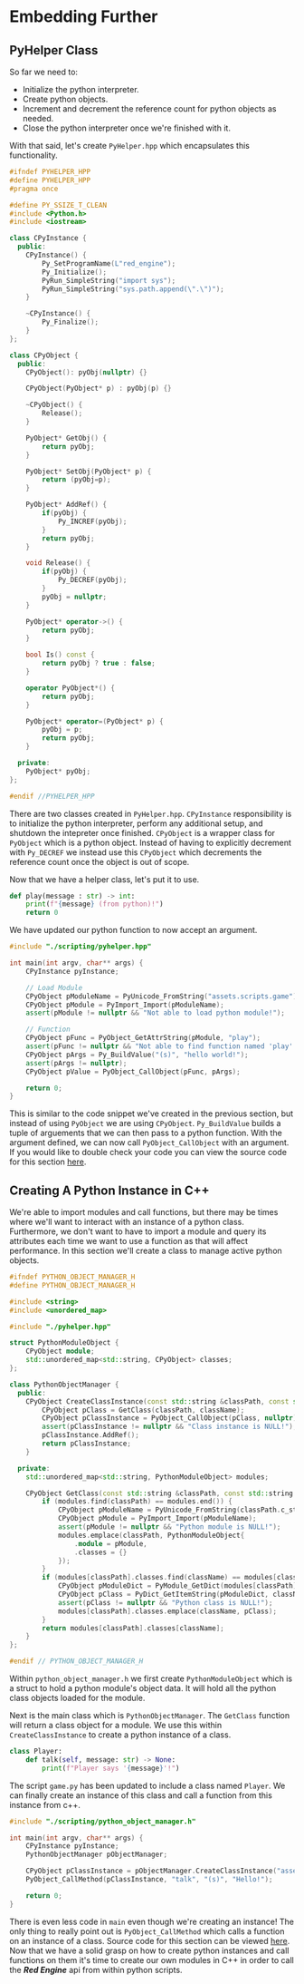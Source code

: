 # Embedding Further

## PyHelper Class

So far we need to:

* Initialize the python interpreter.
* Create python objects.
* Increment and decrement the reference count for python objects as needed.
* Close the python interpreter once we're finished with it.

With that said, let's create `PyHelper.hpp` which encapsulates this functionality.

```c++
#ifndef PYHELPER_HPP
#define PYHELPER_HPP
#pragma once

#define PY_SSIZE_T_CLEAN
#include <Python.h>
#include <iostream>

class CPyInstance {
  public:
    CPyInstance() {
        Py_SetProgramName(L"red_engine");
        Py_Initialize();
        PyRun_SimpleString("import sys");
        PyRun_SimpleString("sys.path.append(\".\")");
    }

    ~CPyInstance() {
        Py_Finalize();
    }
};

class CPyObject {
  public:
    CPyObject(): pyObj(nullptr) {}

    CPyObject(PyObject* p) : pyObj(p) {}

    ~CPyObject() {
        Release();
    }

    PyObject* GetObj() {
        return pyObj;
    }

    PyObject* SetObj(PyObject* p) {
        return (pyObj=p);
    }

    PyObject* AddRef() {
        if(pyObj) {
            Py_INCREF(pyObj);
        }
        return pyObj;
    }

    void Release() {
        if(pyObj) {
            Py_DECREF(pyObj);
        }
        pyObj = nullptr;
    }

    PyObject* operator->() {
        return pyObj;
    }

    bool Is() const {
        return pyObj ? true : false;
    }

    operator PyObject*() {
        return pyObj;
    }

    PyObject* operator=(PyObject* p) {
        pyObj = p;
        return pyObj;
    }

  private:
    PyObject* pyObj;
};

#endif //PYHELPER_HPP

```

There are two classes created in `PyHelper.hpp`.  `CPyInstance` responsibility is to initialize the python interpreter, perform any additional setup, and shutdown the intepreter once finished.  `CPyObject` is a wrapper class for `PyObject` which is a python object.  Instead of having to explicitly decrement with `Py_DECREF` we instead use this `CPyObject` which decrements the reference count once the object is out of scope.



Now that we have a helper class, let's put it to use.

```py
def play(message : str) -> int:
    print(f"{message} (from python)!")
    return 0
```

We have updated our python function to now accept an argument.

```c++
#include "./scripting/pyhelper.hpp"

int main(int argv, char** args) {
    CPyInstance pyInstance;

    // Load Module
    CPyObject pModuleName = PyUnicode_FromString("assets.scripts.game");
    CPyObject pModule = PyImport_Import(pModuleName);
    assert(pModule != nullptr && "Not able to load python module!");

    // Function
    CPyObject pFunc = PyObject_GetAttrString(pModule, "play");
    assert(pFunc != nullptr && "Not able to find function named 'play'!");
    CPyObject pArgs = Py_BuildValue("(s)", "hello world!");
    assert(pArgs != nullptr);
    CPyObject pValue = PyObject_CallObject(pFunc, pArgs);

    return 0;
}
```

This is similar to the code snippet we've created in the previous section, but instead of using `PyObject` we are using `CPyObject`.  `Py_BuildValue` builds a tuple of arguements that we can then pass to a python function.  With the argument defined, we can now call `PyObject_CallObject` with an argument.  If you would like to double check your code you can view the source code for this section [here](https://github.com/Chukobyte/learn-engine-dev/tree/main/src/1.foundation/1.embedding_python/1.2.using_pyhelper).

## Creating A Python Instance in C++

We're able to import modules and call functions, but there may be times where we'll want to interact with an instance of a python class.  Furthermore, we don't want to have to import a module and query its attributes each time we want to use a function as that will affect performance.  In this section we'll create a class to manage active python objects.

```c++
#ifndef PYTHON_OBJECT_MANAGER_H
#define PYTHON_OBJECT_MANAGER_H

#include <string>
#include <unordered_map>

#include "./pyhelper.hpp"

struct PythonModuleObject {
    CPyObject module;
    std::unordered_map<std::string, CPyObject> classes;
};

class PythonObjectManager {
  public:
    CPyObject CreateClassInstance(const std::string &classPath, const std::string &className) {
        CPyObject pClass = GetClass(classPath, className);
        CPyObject pClassInstance = PyObject_CallObject(pClass, nullptr);
        assert(pClassInstance != nullptr && "Class instance is NULL!");
        pClassInstance.AddRef();
        return pClassInstance;
    }

  private:
    std::unordered_map<std::string, PythonModuleObject> modules;

    CPyObject GetClass(const std::string &classPath, const std::string &className) {
        if (modules.find(classPath) == modules.end()) {
            CPyObject pModuleName = PyUnicode_FromString(classPath.c_str());
            CPyObject pModule = PyImport_Import(pModuleName);
            assert(pModule != nullptr && "Python module is NULL!");
            modules.emplace(classPath, PythonModuleObject{
                .module = pModule,
                .classes = {}
            });
        }
        if (modules[classPath].classes.find(className) == modules[classPath].classes.end()) {
            CPyObject pModuleDict = PyModule_GetDict(modules[classPath].module);
            CPyObject pClass = PyDict_GetItemString(pModuleDict, className.c_str());
            assert(pClass != nullptr && "Python class is NULL!");
            modules[classPath].classes.emplace(className, pClass);
        }
        return modules[classPath].classes[className];
    }
};

#endif // PYTHON_OBJECT_MANAGER_H
```

Within `python_object_manager.h` we first create `PythonModuleObject` which is a struct to hold a python module's object data.  It will hold all the python class objects loaded for the module.

Next is the main class which is `PythonObjectManager`.  The `GetClass` function will return a class object for a module.  We use this within `CreateClassInstance` to create a python instance of a class.

```py
class Player:
    def talk(self, message: str) -> None:
        print(f"Player says '{message}'!")
```

The script `game.py` has been updated to include a class named `Player`.  We can finally create an instance of this class and call a function from this instance from c++.

```c++
#include "./scripting/python_object_manager.h"

int main(int argv, char** args) {
    CPyInstance pyInstance;
    PythonObjectManager pObjectManager;

    CPyObject pClassInstance = pObjectManager.CreateClassInstance("assets.scripts.game", "Player");
    PyObject_CallMethod(pClassInstance, "talk", "(s)", "Hello!");

    return 0;
}
```

There is even less code in `main` even though we're creating an instance!  The only thing to really point out is `PyObject_CallMethod` which calls a function on an instance of a class.  Source code for this section can be viewed [here](https://github.com/Chukobyte/learn-engine-dev/tree/main/src/1.embedding_python/1.3.create_python_instance).  Now that we have a solid grasp on how to create python instances and call functions on them it's time to create our own modules in C++ in order to call the ***Red Engine*** api from within python scripts.

